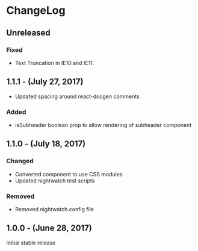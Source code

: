 ChangeLog
=========

Unreleased
----------
### Fixed
* Text Truncation in IE10 and IE11.

1.1.1 - (July 27, 2017)
-----------------
* Updated spacing around react-docgen comments

### Added
* isSubheader boolean prop to allow rendering of subheader component

1.1.0 - (July 18, 2017)
-----------------
### Changed
* Converted component to use CSS modules
* Updated nightwatch test scripts

### Removed
* Removed nightwatch.config file

1.0.0 - (June 28, 2017)
-----------------
Initial stable release
